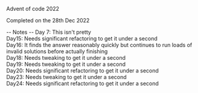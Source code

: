 Advent of code 2022

Completed on the 28th Dec 2022

-- Notes --
Day 7: This isn't pretty  
Day15: Needs significant refactoring to get it under a second  
Day16: It finds the answer reasonably quickly but continues to run loads of invalid solutions before actually finishing  
Day18: Needs tweaking to get it under a second  
Day19: Needs tweaking to get it under a second  
Day20: Needs significant refactoring to get it under a second  
Day23: Needs tweaking to get it under a second  
Day24: Needs significant refactoring to get it under a second  
